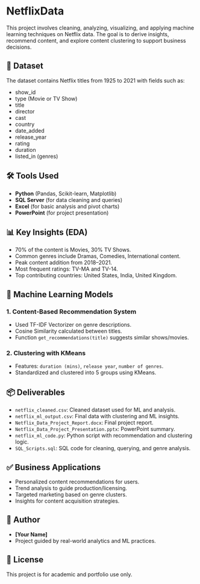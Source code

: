# NetflixData

This project involves cleaning, analyzing, visualizing, and applying machine learning techniques on Netflix data. The goal is to derive insights, recommend content, and explore content clustering to support business decisions.

## 📁 Dataset
The dataset contains Netflix titles from 1925 to 2021 with fields such as:
- show_id
- type (Movie or TV Show)
- title
- director
- cast
- country
- date_added
- release_year
- rating
- duration
- listed_in (genres)

## 🛠 Tools Used
- **Python** (Pandas, Scikit-learn, Matplotlib)
- **SQL Server** (for data cleaning and queries)
- **Excel** (for basic analysis and pivot charts)
- **PowerPoint** (for project presentation)

## 📊 Key Insights (EDA)
- 70% of the content is Movies, 30% TV Shows.
- Common genres include Dramas, Comedies, International content.
- Peak content addition from 2018–2021.
- Most frequent ratings: TV-MA and TV-14.
- Top contributing countries: United States, India, United Kingdom.

## 🤖 Machine Learning Models

### 1. Content-Based Recommendation System
- Used TF-IDF Vectorizer on genre descriptions.
- Cosine Similarity calculated between titles.
- Function `get_recommendations(title)` suggests similar shows/movies.

### 2. Clustering with KMeans
- Features: `duration (mins)`, `release year`, `number of genres`.
- Standardized and clustered into 5 groups using KMeans.

## 📦 Deliverables
- `netflix_cleaned.csv`: Cleaned dataset used for ML and analysis.
- `netflix_ml_output.csv`: Final data with clustering and ML insights.
- `Netflix_Data_Project_Report.docx`: Final project report.
- `Netflix_Data_Project_Presentation.pptx`: PowerPoint summary.
- `netflix_ml_code.py`: Python script with recommendation and clustering logic.
- `SQL_Scripts.sql`: SQL code for cleaning, querying, and genre analysis.

## ✅ Business Applications
- Personalized content recommendations for users.
- Trend analysis to guide production/licensing.
- Targeted marketing based on genre clusters.
- Insights for content acquisition strategies.

## 👤 Author
- **[Your Name]**
- Project guided by real-world analytics and ML practices.

## 📝 License
This project is for academic and portfolio use only.
